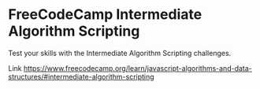 # FreeCodeCamp Intermediate Algorithm Scripting
Test your skills with the Intermediate Algorithm Scripting challenges.

Link https://www.freecodecamp.org/learn/javascript-algorithms-and-data-structures/#intermediate-algorithm-scripting
